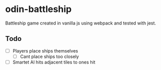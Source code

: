 # odin-battleship

Battleship game created in vanilla js using webpack and tested with jest.

## Todo

- [ ] Players place ships themselves
  - [ ] Cant place ships too closely
- [ ] Smartet AI hits adjacent tiles to ones hit
